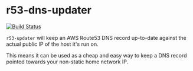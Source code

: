# r53-dns-updater

[![Build Status](https://travis-ci.org/zhimsel/r53-dns-updater.svg?branch=master)](https://travis-ci.org/zhimsel/r53-dns-updater)

`r53-updater` will keep an AWS Route53 DNS record up-to-date against the actual public IP of the host it's run on.

This means it can be used as a cheap and easy way to keep a DNS record pointed towards your non-static home network IP.
